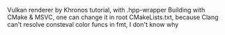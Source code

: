 Vulkan renderer by Khronos tutorial, with .hpp-wrapper
Building with CMake & MSVC, one can change it in root CMakeLists.txt, because Clang can't resolve consteval color funcs in fmt, I don't know why
